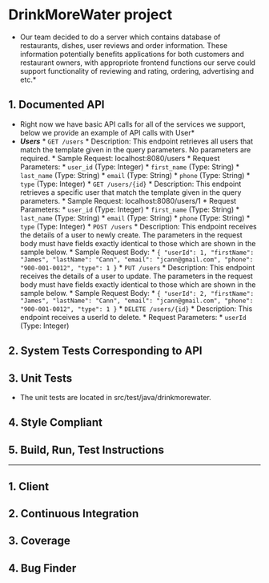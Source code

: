 # DrinkMoreWater project
* Our team decided to do a server which contains database of restaurants, dishes, user reviews and order information. These information potentially benefits applications for both customers and restaurant owners, with appropriote frontend functions our serve could support functionality of reviewing and rating, ordering, advertising and etc.*

## 1. Documented API
* Right now we have basic API calls for all of the services we support, below we provide an example of API calls with User*
* ___Users___
      * `GET /users`
         * Description: This endpoint retrieves all users that match the template given in the query parameters. No parameters are required.
         * Sample Request: localhost:8080/users
         * Request Parameters:
            * `user_id` (Type: Integer)
            * `first_name` (Type: String)
            * `last_name` (Type: String)
            * `email` (Type: String)
            * `phone` (Type: String)
            * `type` (Type: Integer)
      * `GET /users/{id}`
         * Description: This endpoint retrieves a specific user that match the template given in the query parameters.
         * Sample Request: localhost:8080/users/1
         * Request Parameters:
            * `user_id` (Type: Integer)
            * `first_name` (Type: String)
            * `last_name` (Type: String)
            * `email` (Type: String)
            * `phone` (Type: String)
            * `type` (Type: Integer)
      * `POST /users`
         * Description: This endpoint receives the details of a user to newly create. The parameters in the request body must have fields exactly identical to those which are shown in the sample below.
         * Sample Request Body:
            * `{ "userId": 1, "firstName": "James", "lastName": "Cann", "email": "jcann@gmail.com", "phone": "900-001-0012", "type": 1 }`
      * `PUT /users`
         * Description: This endpoint receives the details of a user to update. The parameters in the request body must have fields exactly identical to those which are shown in the sample below.
         * Sample Request Body:
            * `{ "userId": 2, "firstName": "James", "lastName": "Cann", "email": "jcann@gmail.com", "phone": "900-001-0012", "type": 1 }`
      * `DELETE /users/{id}`
         * Description: This endpoint receives a userId to delete.
         * Request Parameters:
            * `userId` (Type: Integer)
            
## 2. System Tests Corresponding to API

## 3. Unit Tests
  * The unit tests are located in src/test/java/drinkmorewater.

## 4. Style Compliant


## 5. Build, Run, Test Instructions

-------------------------------------------------------------------------------------------------------------------------------------------------------------------

## 1. Client

## 2. Continuous Integration

## 3. Coverage

## 4. Bug Finder

